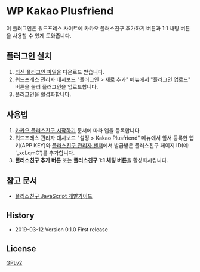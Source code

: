 WP Kakao Plusfriend
==

이 플러그인은 워드프레스 사이트에 카카오 플러스친구 추가하기 버튼과 1:1 채팅 버튼을 사용할 수 있게 도와줍니다.

플러그인 설치
--

1. [최신 플러그인 파일](https://github.com/wpguide/wp-kakao-plusfriend/archive/master.zip)을 다운로드 받습니다.
2. 워드프레스 관리자 대시보드 "플러그인 > 새로 추가" 메뉴에서 "플러그인 업로드" 버튼을 눌러 플러그인을 업로드합니다.
3. 플러그인을 활성화합니다. 

사용법
--

1. [카카오 플러스친구 시작하기](https://developers.kakao.com/docs/js/getting-started) 문서에 따라 앱을 등록합니다.
2. 워드프레스 관리자 대시보드 "설정 > Kakao Plusfriend" 메뉴에서 앞서 등록한 앱 키(APP KEY)와 [플러스친구 관리자 센터](https://center-pf.kakao.com/profiles)에서 발급받은 플러스친구 페이지 ID(예: '_xcLqmC')를 추가합니다.
3. **플러스친구 추가 버튼** 또는 **플러스친구 1:1 채팅 버튼**을 활성화시킵니다.


참고 문서
--

* [플러스친구 JavaScript 개발가이드](https://developers.kakao.com/docs/js/plusfriend)


History
--

* 2019-03-12 Version 0.1.0 First release

License
--

[GPLv2](https://www.gnu.org/licenses/gpl-2.0.html)